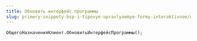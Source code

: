 ```yaml
---
title: Обновить интерфейс программы
slug: primery-snippety-bsp-i-tipovye-upravlyaemye-formy-interaktivnoe/obnovit-interfeys-programmy
---
```

```bsl
ОбщегоНазначенияКлиент.ОбновитьИнтерфейсПрограммы();
```